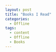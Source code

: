 ```yaml
---
layout: post
title: "Books I Read"
categories:
  - Offline
tags:
  - content
  - Offline
  - Books
---
```

